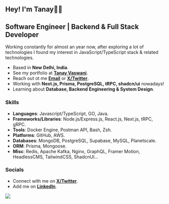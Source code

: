 ## Hey! I'm Tanay👋🏼

## Software Engineer | Backend & Full Stack Developer 

Working constantly for almost an year now, after exploring a lot of technologies I found my interest in JavaScript/TypeScript stack & related technologies.

- Based in **New Delhi, India**.
- See my portfolio at [**Tanay Vaswani**](https://dub.sh/tanay).
- Reach out ot me [**Email**](mailto:vaswani.tanay9@gmail.com) or [**X/Twitter**](https://www.twitter.com/iTanayVaswani).
- Working with **Next.js, Prisma, PostgreSQL, tRPC, shadcn/ui** nowadays!
- Learning about **Database, Backend Engineering & System Design**.

### Skills

- **Languages**: Javascript/TypeScript, GO, Java.
- **Frameworks/Libraries**: Node.js/Express.js, React.js, Next.js, tRPC, gRPC.
- **Tools**: Docker Engine, Postman API, Bash, Zsh. 
- **Platforms**: GitHub, AWS.
- **Databases**: MongoDB, PostgreSQL, Supabase, MySQL, Planetscale.
- **ORM**: Prisma, Mongoose.
- **Misc**: Redis, Apache Kafka, Nginx, GraphQL, Framer Motion, HeadlessCMS, TailwindCSS, ShadcnUI... 

### Socials

- Connect with me on [**X/Twitter**](https://www.twitter.com/iTanayVaswani).
- Add me on [**LinkedIn**](https://www.linkedin.com/in/tanayvaswani).

![](https://komarev.com/ghpvc/?username=tanayvaswani&color=blue&style=for-the-badge&label=PROFILE+VIEWS&base=2400)
